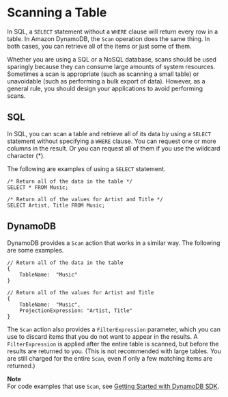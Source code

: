 # Scanning a Table<a name="SQLtoNoSQL.ReadData.Scan"></a>

In SQL, a `SELECT` statement without a `WHERE` clause will return every row in a table\. In Amazon DynamoDB, the `Scan` operation does the same thing\. In both cases, you can retrieve all of the items or just some of them\.

Whether you are using a SQL or a NoSQL database, scans should be used sparingly because they can consume large amounts of system resources\. Sometimes a scan is appropriate \(such as scanning a small table\) or unavoidable \(such as performing a bulk export of data\)\. However, as a general rule, you should design your applications to avoid performing scans\.

## SQL<a name="SQLtoNoSQL.ReadData.Scan.SQL"></a>

In SQL, you can scan a table and retrieve all of its data by using a `SELECT` statement without specifying a `WHERE` clause\. You can request one or more columns in the result\. Or you can request all of them if you use the wildcard character \(\*\)\.

The following are examples of using a `SELECT` statement\.

```
/* Return all of the data in the table */
SELECT * FROM Music;
```

```
/* Return all of the values for Artist and Title */
SELECT Artist, Title FROM Music;
```

## DynamoDB<a name="SQLtoNoSQL.ReadData.Scan.DynamoDB"></a>

DynamoDB provides a `Scan` action that works in a similar way\. The following are some examples\.

```
// Return all of the data in the table
{
    TableName:  "Music"
}
```

```
// Return all of the values for Artist and Title
{
    TableName:  "Music",
    ProjectionExpression: "Artist, Title"
}
```

The `Scan` action also provides a `FilterExpression` parameter, which you can use to discard items that you do not want to appear in the results\. A `FilterExpression` is applied after the entire table is scanned, but before the results are returned to you\. \(This is not recommended with large tables\. You are still charged for the entire `Scan`, even if only a few matching items are returned\.\)

**Note**  
For code examples that use `Scan`, see [Getting Started with DynamoDB SDK](GettingStarted.md)\.